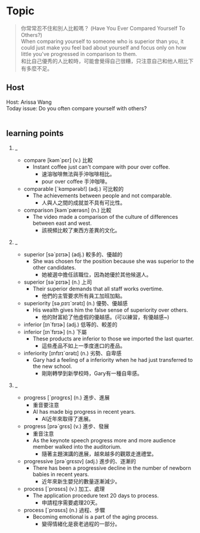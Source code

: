 # Topic

> 你常常忍不住和別人比較嗎？ (Have You Ever Compared Yourself To Others?) <br>
> When comparing yourself to someone who is superior than you, it could just make you feel bad about yourself and focus only on how little you've progressed in comparison to them. <br>
> 和比自己優秀的人比較時，可能會覺得自己很糟，只注意自己和他人相比下有多麼不足。 <br>

## Host
Host: Arissa Wang
<br>Today issue: Do you often compare yourself with others?
<br><br>
## learning points
1. _
	* compare  [kəmˋpɛr]  (v.)  比較
		- Instant coffee just can't compare with pour over coffee.
			+ 速溶咖啡無法與手沖咖啡相比。
			+ pour over coffee 手沖咖啡。
	* comparable  [ˋkɑmpərəb!]  (adj.)  可比較的
		- The achievements between people and not comparable.
			+ 人與人之間的成就並不具有可比性。
	* comparison  [kəmˋpærəsn]  (n.)  比較
		- The video made a comparison of the culture of differences between east and west.
			+ 該視頻比較了東西方差異的文化。


2. _
	* superior  [səˋpɪrɪɚ]  (adj.)  較多的、優越的
		- She was chosen for the position because she was superior to the other candidates.
			+ 她被選中擔任該職位，因為她優於其他候選人。
	* superior  [səˋpɪrɪɚ]  (n.)  上司
		- Their superior demands that all staff works overtime.
			+ 他們的主管要求所有員工加班加點。
	* superiority  [sə͵pɪrɪˋɔrətɪ]  (n.)  優勢、優越感
		- His wealth gives him the false sense of superiority over others.
			+ 他的財富給了他虛假的優越感。(可以練習，有優越感~)
	* inferior   [ɪnˋfɪrɪɚ]  (adj.)  低等的、較差的
	* inferior   [ɪnˋfɪrɪɚ]  (n.)  下屬
		- These products are inferior to those we imported the last quarter.
			+ 這些產品不如上一季度進口的產品。
	* inferiority   [ɪnfɪrɪˋɑrətɪ]  (n.)  劣勢、自卑感
		- Gary had a feeling of a inferiority when he had just transferred to the new school.
			+ 剛剛轉學到新學校時，Gary有一種自卑感。

3. _
	* progress  [ˋprɑgrɛs]  (n.)  進步、進展
	    - 重音要注意
		- AI has made big progress in recent years.
			+ AI近年來取得了進展。
	* progress  [prəˋgrɛs]  (v.)  進步、發展
	    - 重音注意
		- As the keynote speech progress more and more audience member walked into the auditorium.
			+ 隨著主題演講的進展，越來越多的觀眾走進禮堂。
	* progressive  [prəˋgrɛsɪv]  (adj.)  進步的、逐漸的
		- There has been a progressive decline in the number of newborn babies in recent years.
			+ 近年來新生嬰兒的數量逐漸減少。
	* process  [ˋprɑsɛs]  (v.)  加工、處理
		- The application procedure text 20 days to process.
			+ 申請程序需要處理20天。
	* process  [ˋprɑsɛs]  (n.)  過程、步驟
		- Becoming emotional is a part of the aging process.
			+ 變得情緒化是衰老過程的一部分。
